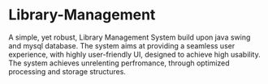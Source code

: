 # Library-Management

A simple, yet robust, Library Management System build upon java swing and mysql database. 
The system aims at providing a seamless user experience, with highly user-friendly UI, designed
to achieve high usability. The system achieves unrelenting perfromance, through optimized processing
and storage structures.
